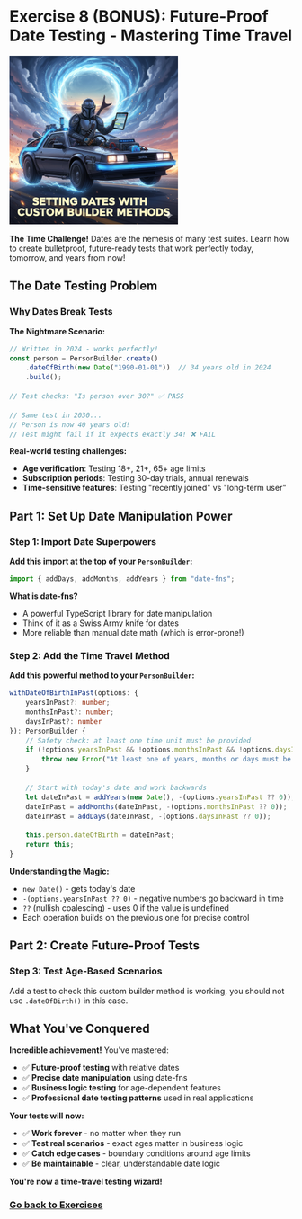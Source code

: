 # Exercise 8 (BONUS): Future-Proof Date Testing - Mastering Time Travel

![](../images//exercise8.png)

**The Time Challenge!** Dates are the nemesis of many test suites. Learn how to create bulletproof, future-ready tests that work perfectly today, tomorrow, and years from now!

## The Date Testing Problem

### Why Dates Break Tests
**The Nightmare Scenario:**
```typescript
// Written in 2024 - works perfectly!
const person = PersonBuilder.create()
    .dateOfBirth(new Date("1990-01-01"))  // 34 years old in 2024
    .build();

// Test checks: "Is person over 30?" ✅ PASS

// Same test in 2030...
// Person is now 40 years old!
// Test might fail if it expects exactly 34! ❌ FAIL
```

**Real-world testing challenges:**
- **Age verification**: Testing 18+, 21+, 65+ age limits
- **Subscription periods**: Testing 30-day trials, annual renewals
- **Time-sensitive features**: Testing "recently joined" vs "long-term user"

## Part 1: Set Up Date Manipulation Power

### Step 1: Import Date Superpowers
**Add this import at the top of your `PersonBuilder`:**

```typescript
import { addDays, addMonths, addYears } from "date-fns";
```

**What is date-fns?**
- A powerful TypeScript library for date manipulation
- Think of it as a Swiss Army knife for dates
- More reliable than manual date math (which is error-prone!)

### Step 2: Add the Time Travel Method
**Add this powerful method to your `PersonBuilder`:**

```typescript
withDateOfBirthInPast(options: {
    yearsInPast?: number;
    monthsInPast?: number;
    daysInPast?: number
}): PersonBuilder {
    // Safety check: at least one time unit must be provided
    if (!options.yearsInPast && !options.monthsInPast && !options.daysInPast) {
        throw new Error("At least one of years, months or days must be provided");
    }

    // Start with today's date and work backwards
    let dateInPast = addYears(new Date(), -(options.yearsInPast ?? 0));
    dateInPast = addMonths(dateInPast, -(options.monthsInPast ?? 0));
    dateInPast = addDays(dateInPast, -(options.daysInPast ?? 0));

    this.person.dateOfBirth = dateInPast;
    return this;
}
```

**Understanding the Magic:**
- `new Date()` - gets today's date
- `-(options.yearsInPast ?? 0)` - negative numbers go backward in time
- `??` (nullish coalescing) - uses 0 if the value is undefined
- Each operation builds on the previous one for precise control

## Part 2: Create Future-Proof Tests

### Step 3: Test Age-Based Scenarios
Add a test to check this custom builder method is working, you should not use `.dateOfBirth()` in this case.

## What You've Conquered

**Incredible achievement!** You've mastered:
- ✅ **Future-proof testing** with relative dates
- ✅ **Precise date manipulation** using date-fns
- ✅ **Business logic testing** for age-dependent features
- ✅ **Professional date testing patterns** used in real applications

**Your tests will now:**
- ✅ **Work forever** - no matter when they run
- ✅ **Test real scenarios** - exact ages matter in business logic
- ✅ **Catch edge cases** - boundary conditions around age limits
- ✅ **Be maintainable** - clear, understandable date logic

**You're now a time-travel testing wizard!**

### [Go back to Exercises](../README.md#exercises)
